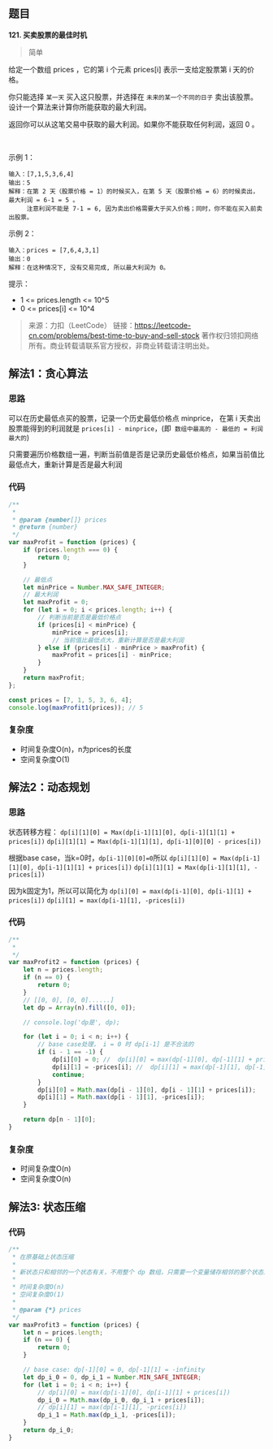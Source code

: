 ## 题目
**121. 买卖股票的最佳时机**
>简单

给定一个数组 prices ，它的第 i 个元素 prices[i] 表示一支给定股票第 i 天的价格。

你只能选择 `某一天` 买入这只股票，并选择在 `未来的某一个不同的日子` 卖出该股票。设计一个算法来计算你所能获取的最大利润。

返回你可以从这笔交易中获取的最大利润。如果你不能获取任何利润，返回 0 。

 

示例 1：
```
输入：[7,1,5,3,6,4]
输出：5
解释：在第 2 天（股票价格 = 1）的时候买入，在第 5 天（股票价格 = 6）的时候卖出，最大利润 = 6-1 = 5 。
     注意利润不能是 7-1 = 6, 因为卖出价格需要大于买入价格；同时，你不能在买入前卖出股票。
```     
示例 2：
```
输入：prices = [7,6,4,3,1]
输出：0
解释：在这种情况下, 没有交易完成, 所以最大利润为 0。
```

提示：

* 1 <= prices.length <= 10^5
* 0 <= prices[i] <= 10^4

>来源：力扣（LeetCode）
链接：https://leetcode-cn.com/problems/best-time-to-buy-and-sell-stock
著作权归领扣网络所有。商业转载请联系官方授权，非商业转载请注明出处。
## 解法1：贪心算法
### 思路
可以在历史最低点买的股票，记录一个历史最低价格点 minprice，
在第 i 天卖出股票能得到的利润就是 `prices[i] - minprice`，(即` 数组中最高的 - 最低的 = 利润最大的`)

只需要遍历价格数组一遍，判断当前值是否是记录历史最低价格点，如果当前值比最低点大，重新计算是否是最大利润 

### 代码
```javascript
/**
 * 
 * @param {number[]} prices
 * @return {number}
 */
var maxProfit = function (prices) {
    if (prices.length === 0) {
        return 0;
    }

    // 最低点
    let minPrice = Number.MAX_SAFE_INTEGER;
    // 最大利润
    let maxProfit = 0;
    for (let i = 0; i < prices.length; i++) {
        // 判断当前是否是最低价格点
        if (prices[i] < minPrice) {
            minPrice = prices[i];
            // 当前值比最低点大，重新计算是否是最大利润    
        } else if (prices[i] - minPrice > maxProfit) {
            maxProfit = prices[i] - minPrice;
        }
    }
    return maxProfit;
};

const prices = [7, 1, 5, 3, 6, 4];
console.log(maxProfit1(prices)); // 5

```
### 复杂度
* 时间复杂度O(n)，n为prices的长度
* 空间复杂度O(1)

## 解法2：动态规划
### 思路

状态转移方程：
`dp[i][1][0] = Max(dp[i-1][1][0], dp[i-1][1][1] + prices[i])`
`dp[i][1][1] = Max(dp[i-1][1][1], dp[i-1][0][0] - prices[i])`

根据base case，当k=0时，`dp[i-1][0][0]=0`所以
`dp[i][1][0] = Max(dp[i-1][1][0], dp[i-1][1][1] + prices[i])`
`dp[i][1][1] = Max(dp[i-1][1][1], -prices[i])`

因为k固定为1，所以可以简化为
`dp[i][0] = max(dp[i-1][0], dp[i-1][1] + prices[i])`
`dp[i][1] = max(dp[i-1][1], -prices[i])`

### 代码
```javascript
/**
 * 
 */
var maxProfit2 = function (prices) {
    let n = prices.length;
    if (n == 0) {
        return 0;
    }
    // [[0, 0], [0, 0]......]
    let dp = Array(n).fill([0, 0]);

    // console.log('dp是', dp);

    for (let i = 0; i < n; i++) {
        // base case处理， i = 0 时 dp[i-1] 是不合法的
        if (i - 1 == -1) {
            dp[i][0] = 0; //  dp[i][0] = max(dp[-1][0], dp[-1][1] + prices[i]) = max(0, -infinity + prices[i]) = 0
            dp[i][1] = -prices[i]; //  dp[i][1] = max(dp[-1][1], dp[-1][0] - prices[i]) = max(-infinity, 0 - prices[i]) = -prices[i]
            continue;
        }
        dp[i][0] = Math.max(dp[i - 1][0], dp[i - 1][1] + prices[i]);
        dp[i][1] = Math.max(dp[i - 1][1], -prices[i]);
    }

    return dp[n - 1][0];
}

```
### 复杂度
* 时间复杂度O(n)
* 空间复杂度O(n)

## 解法3: 状态压缩
### 代码
```javascript
/**
 * 在原基础上状态压缩
 * 
 * 新状态只和相邻的一个状态有关，不用整个 dp 数组，只需要一个变量储存相邻的那个状态即可，可以把空间复杂度降到 O(1)
 * 
 * 时间复杂度O(n)
 * 空间复杂度O(1)
 * 
 * @param {*} prices 
 */
var maxProfit3 = function (prices) {
    let n = prices.length;
    if (n == 0) {
        return 0;
    }

    // base case: dp[-1][0] = 0, dp[-1][1] = -infinity
    let dp_i_0 = 0, dp_i_1 = Number.MIN_SAFE_INTEGER;
    for (let i = 0; i < n; i++) {
        // dp[i][0] = max(dp[i-1][0], dp[i-1][1] + prices[i])
        dp_i_0 = Math.max(dp_i_0, dp_i_1 + prices[i]);
        // dp[i][1] = max(dp[i-1][1], -prices[i])
        dp_i_1 = Math.max(dp_i_1, -prices[i]);
    }
    return dp_i_0;
}

```

